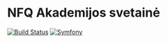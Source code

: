 # NFQ Akademijos svetainė
[![Build Status](https://travis-ci.org/nfqakademija/streetwise-sophisticated-hackers.svg?branch=master)](https://travis-ci.org/nfqakademija/streetwise-sophisticated-hackers)
[![Symfony](https://img.shields.io/badge/Symfony-%203.x-green.svg "Supports Symfony 3.x")](https://symfony.com/)
